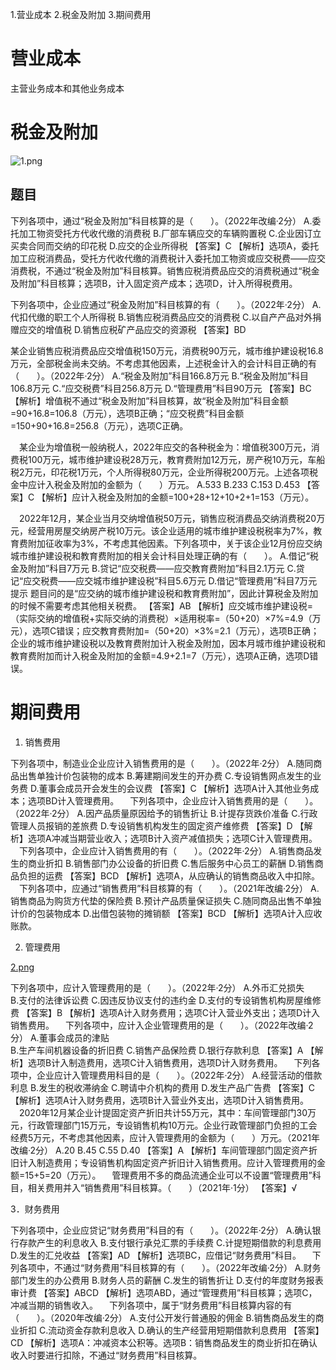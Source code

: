 
1.营业成本
2.税金及附加
3.期间费用







# 营业成本

主营业务成本和其他业务成本





# 税金及附加
![1.png](1.png)


## 题目

下列各项中，通过“税金及附加”科目核算的是（　　）。（2022年改编·2分）
A.委托加工物资受托方代收代缴的消费税
B.厂部车辆应交的车辆购置税
C.企业因订立买卖合同而交纳的印花税
D.应交的企业所得税
【答案】C
【解析】选项A，委托加工应税消费品，受托方代收代缴的消费税计入委托加工物资或应交税费——应交消费税，不通过“税金及附加”科目核算。销售应税消费品应交的消费税通过“税金及附加”科目核算；选项B，计入固定资产成本；选项D，计入所得税费用。



下列各项中，企业应通过“税金及附加”科目核算的有（　　）。（2022年·2分）
A.代扣代缴的职工个人所得税
B.销售应税消费品应交的消费税
C.以自产产品对外捐赠应交的增值税
D.销售应税矿产品应交的资源税
【答案】BD



某企业销售应税消费品应交增值税150万元，消费税90万元，城市维护建设税16.8万元，全部税金尚未交纳。不考虑其他因素，上述税金计入的会计科目正确的有（　　）。（2022年·2分）
A.“税金及附加”科目166.8万元
B.“税金及附加”科目106.8万元
C.“应交税费”科目256.8万元
D.“管理费用”科目90万元
【答案】BC
【解析】增值税不通过“税金及附加”科目核算，故“税金及附加”科目金额=90+16.8=106.8（万元），选项B正确；“应交税费”科目金额=150+90+16.8=256.8（万元），选项C正确。



 　某企业为增值税一般纳税人，2022年应交的各种税金为：增值税300万元，消费税100万元，城市维护建设税28万元，教育费附加12万元，房产税10万元，车船税2万元，印花税1万元，个人所得税80万元，企业所得税200万元。上述各项税金中应计入税金及附加的金额为（　　）万元。
A.533
B.233
C.153
D.453
【答案】C
【解析】应计入税金及附加的金额=100+28+12+10+2+1=153（万元）。



　2022年12月，某企业当月交纳增值税50万元，销售应税消费品交纳消费税20万元，经营用房屋交纳房产税10万元。该企业适用的城市维护建设税税率为7%，教育费附加征收率为3%，不考虑其他因素。下列各项中，关于该企业12月份应交纳城市维护建设税和教育费附加的相关会计科目处理正确的有（　　）。
A.借记“税金及附加”科目7万元
B.贷记“应交税费——应交教育费附加”科目2.1万元
C.贷记“应交税费——应交城市维护建设税”科目5.6万元
D.借记“管理费用”科目7万元
  提示
题目问的是“应交纳的城市维护建设税和教育费附加”，因此计算税金及附加的时候不需要考虑其他相关税费。
【答案】AB
【解析】应交城市维护建设税=（实际交纳的增值税+实际交纳的消费税）×适用税率=（50+20）×7%=4.9（万元），选项C错误；应交教育费附加=（50+20）×3%=2.1（万元），选项B正确；企业的城市维护建设税以及教育费附加计入税金及附加，因本月城市维护建设税和教育费附加而计入税金及附加的金额=4.9+2.1=7（万元），选项A正确，选项D错误。




# 期间费用


1. 销售费用

下列各项中，制造业企业应计入销售费用的是（　　）。（2022年·2分）
A.随同商品出售单独计价包装物的成本
B.筹建期间发生的开办费
C.专设销售网点发生的业务费
D.董事会成员开会发生的会议费
【答案】C
【解析】选项A计入其他业务成本；选项BD计入管理费用。
 　下列各项中，企业应计入销售费用的是（　　）。（2022年·2分）
A.因产品质量原因给予的销售折让
B.计提存货跌价准备
C.行政管理人员报销的差旅费
D.专设销售机构发生的固定资产维修费
【答案】D
【解析】选项A冲减当期营业收入；选项B计入资产减值损失；选项C计入管理费用。
 　下列各项中，企业应计入销售费用的有（　　）。（2022年·2分）
A.销售商品发生的商业折扣
B.销售部门办公设备的折旧费
C.售后服务中心员工的薪酬
D.销售商品负担的运费
【答案】BCD
【解析】选项A，从应确认的销售商品收入中扣除。
 　下列各项中，应通过“销售费用”科目核算的有（　　）。（2021年改编·2分）
A.销售商品为购货方代垫的保险费
B.预计产品质量保证损失
C.随同商品出售不单独计价的包装物成本
D.出借包装物的摊销额
【答案】BCD
【解析】选项A计入应收账款。





2. 管理费用


[2.png](2.png)


下列各项中，应计入管理费用的是（　　）。（2022年·2分）
A.外币汇兑损失	
B.支付的法律诉讼费
C.因违反协议支付的违约金
D.支付的专设销售机构房屋维修费
【答案】B
【解析】选项A计入财务费用；选项C计入营业外支出；选项D计入销售费用。
 　下列各项中，应计入企业管理费用的是（　　）。（2022年改编·2分）
A.董事会成员的津贴	
B.生产车间机器设备的折旧费
C.销售产品保险费
D.银行存款利息
【答案】A
【解析】选项B计入制造费用，选项C计入销售费用，选项D计入财务费用。
 　下列各项中，企业应计入管理费用科目的是（　　）。（2022年·2分）
A.经营活动的借款利息
B.发生的税收滞纳金
C.聘请中介机构的费用
D.发生产品广告费
【答案】C
【解析】选项A计入财务费用，选项B计入营业外支出，选项D计入销售费用。
 　2020年12月某企业计提固定资产折旧共计55万元，其中：车间管理部门30万元，行政管理部门15万元，专设销售机构10万元。企业行政管理部门负担的工会经费5万元，不考虑其他因素，应计入管理费用的金额为（　　）万元。（2021年改编·2分）
A.20
B.45
C.55
D.40
【答案】A
【解析】车间管理部门固定资产折旧计入制造费用；专设销售机构固定资产折旧计入销售费用。应计入管理费用的金额=15+5=20（万元）。
 　管理费用不多的商品流通企业可以不设置“管理费用”科目，相关费用并入“销售费用”科目核算。（　　）（2021年·1分）
【答案】√


3．财务费用


下列各项中，企业应贷记“财务费用”科目的有（　　）。（2022年·2分）
A.确认银行存款产生的利息收入
B.支付银行承兑汇票的手续费
C.计提短期借款的利息费用
D.发生的汇兑收益
【答案】AD
【解析】选项BC，应借记“财务费用”科目。
 　下列各项中，不通过“财务费用”科目核算的有（　　）。（2022年改编·2分）
A.财务部门发生的办公费用
B.财务人员的薪酬
C.发生的销售折让
D.支付的年度财务报表审计费
【答案】ABCD
【解析】选项ABD，通过“管理费用”科目核算；选项C，冲减当期的销售收入。
 　下列各项中，属于“财务费用”科目核算内容的有（　　）。（2020年改编·2分）
A.支付公开发行普通股的佣金
B.销售商品发生的商业折扣
C.流动资金存款利息收入
D.确认的生产经营用短期借款利息费用
【答案】CD
【解析】选项A：冲减资本公积等。选项B：销售商品发生的商业折扣在确认收入时要进行扣除，不通过“财务费用”科目核算。



























































